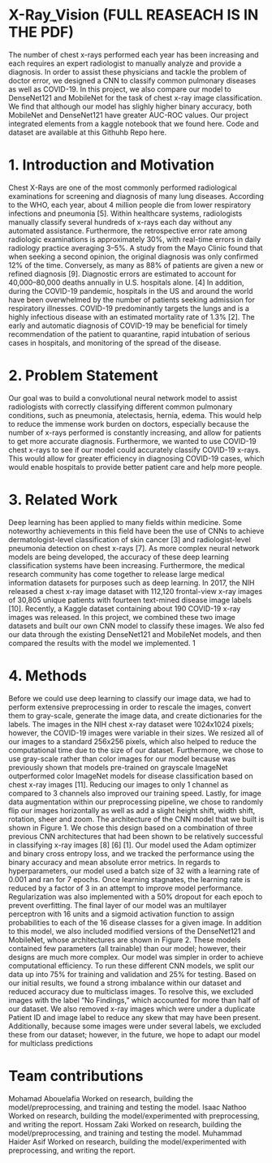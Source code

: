 # X-Ray_Vision (FULL REASEACH IS IN THE PDF)
The number of chest x-rays performed each year has
been increasing and each requires an expert radiologist to
manually analyze and provide a diagnosis. In order to assist
these physicians and tackle the problem of doctor error, we
designed a CNN to classify common pulmonary diseases
as well as COVID-19. In this project, we also compare our
model to DenseNet121 and MobileNet for the task of chest
x-ray image classification. We find that although our model
has slighly higher binary accuracy, both MobileNet and
DenseNet121 have greater AUC-ROC values. Our project
integrated elements from a kaggle notebook that we found
here. Code and dataset are available at this Githuhb Repo
here.
# 1. Introduction and Motivation
Chest X-Rays are one of the most commonly performed
radiological examinations for screening and diagnosis of
many lung diseases. According to the WHO, each year, about
4 million people die from lower respiratory infections and
pneumonia [5]. Within healthcare systems, radiologists manually classify several hundreds of x-rays each day without
any automated assistance. Furthermore, the retrospective
error rate among radiologic examinations is approximately
30%, with real-time errors in daily radiology practice averaging 3–5%. A study from the Mayo Clinic found that when
seeking a second opinion, the original diagnosis was only
confirmed 12% of the time. Conversely, as many as 88% of
patients are given a new or refined diagnosis [9]. Diagnostic
errors are estimated to account for 40,000–80,000 deaths
annually in U.S. hospitals alone. [4]
In addition, during the COVID-19 pandemic, hospitals
in the US and around the world have been overwhelmed
by the number of patients seeking admission for respiratory
illnesses. COVID-19 predominantly targets the lungs and is a
highly infectious disease with an estimated mortality rate of
1.3% [2]. The early and automatic diagnosis of COVID-19
may be beneficial for timely recommendation of the patient
to quarantine, rapid intubation of serious cases in hospitals,
and monitoring of the spread of the disease.
# 2. Problem Statement
Our goal was to build a convolutional neural network
model to assist radiologists with correctly classifying different common pulmonary conditions, such as pneumonia,
atelectasis, hernia, edema. This would help to reduce the
immense work burden on doctors, especially because the
number of x-rays performed is constantly increasing, and
allow for patients to get more accurate diagnosis. Furthermore, we wanted to use COVID-19 chest x-rays to see if
our model could accurately classify COVID-19 x-rays. This
would allow for greater efficiency in diagnosing COVID-19
cases, which would enable hospitals to provide better patient
care and help more people.

# 3. Related Work
Deep learning has been applied to many fields within
medicine. Some noteworthy achievements in this field have
been the use of CNNs to achieve dermatologist-level classification of skin cancer [3] and radiologist-level pneumonia
detection on chest x-rays [7]. As more complex neural network models are being developed, the accuracy of these deep
learning classification systems have been increasing. Furthermore, the medical research community has come together to
release large medical information datasets for purposes such
as deep learning.
In 2017, the NIH released a chest x-ray image dataset with
112,120 frontal-view x-ray images of 30,805 unique patients
with fourteen text-mined disease image labels [10]. Recently,
a Kaggle dataset containing about 190 COVID-19 x-ray
images was released. In this project, we combined these two
image datasets and built our own CNN model to classify
these images. We also fed our data through the existing
DenseNet121 and MobileNet models, and then compared
the results with the model we implemented.
1
# 4. Methods
Before we could use deep learning to classify our image
data, we had to perform extensive preprocessing in order
to rescale the images, convert them to gray-scale, generate
the image data, and create dictionaries for the labels. The
images in the NIH chest x-ray dataset were 1024x1024 pixels; however, the COVID-19 images were variable in their
sizes. We resized all of our images to a standard 256x256
pixels, which also helped to reduce the computational time
due to the size of our dataset. Furthermore, we chose to use
gray-scale rather than color images for our model because
was previously shown that models pre-trained on grayscale
ImageNet outperformed color ImageNet models for disease
classification based on chest x-ray images [11]. Reducing
our images to only 1 channel as compared to 3 channels
also improved our training speed. Lastly, for image data augmentation within our preprocessing pipeline, we chose to
randomly flip our images horizontally as well as add a slight
height shift, width shift, rotation, sheer and zoom.
The architecture of the CNN model that we built is shown
in Figure 1. We chose this design based on a combination
of three previous CNN architectures that had been shown
to be relatively successful in classifying x-ray images [8]
[6] [1]. Our model used the Adam optimizer and binary
cross entropy loss, and we tracked the performance using the
binary accuracy and mean absolute error metrics. In regards
to hyperparameters, our model used a batch size of 32 with
a learning rate of 0.001 and ran for 7 epochs. Once learning
stagnates, the learning rate is reduced by a factor of 3 in
an attempt to improve model performance. Regularization
was also implemented with a 50% dropout for each epoch
to prevent overfitting. The final layer of our model was an
multilayer perceptron with 16 units and a sigmoid activation
function to assign probabilities to each of the 16 disease
classes for a given image.
In addition to this model, we also included modified versions of the DenseNet121 and MobileNet, whose architectures are shown in Figure 2. These models contained few
parameters (all trainable) than our model; however, their
designs are much more complex. Our model was simpler in
order to achieve computational efficiency.
To run these different CNN models, we split our data up
into 75% for training and validation and 25% for testing.
Based on our initial results, we found a strong imbalance
within our dataset and reduced accuracy due to multiclass
images. To resolve this, we excluded images with the label
“No Findings,” which accounted for more than half of our
dataset. We also removed x-ray images which were under
a duplicate Patient ID and image label to reduce any skew
that may have been present. Additionally, because some
images were under several labels, we excluded these from
our dataset; however, in the future, we hope to adapt our
model for multiclass predictions


# Team contributions
Mohamad Abouelafia Worked on research, building the model/preprocessing, and training and testing the model.
Isaac Nathoo Worked on research, building the model/experimented with preprocessing, and writing the report.
Hossam Zaki Worked on research, building the model/preprocessing, and training and testing the model.
Muhammad Haider Asif Worked on research, building the model/experimented with preprocessing, and writing the report.
